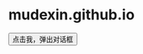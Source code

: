 # mudexin.github.io
<DOCTYPE HTML>
<html>
<head>
<meta http-equiv="Content-Type" content="text/html; charset=utf-8" />
<title>alert</title>
  <script type="text/javascript">
  function rec(){
    var mychar="I love JavaScript";
    alert(mychar);

  }
  </script>
</head>
<body>
    <input name="button" type="button" onClick="rec()" value="点击我，弹出对话框" />
</body>
</html>

